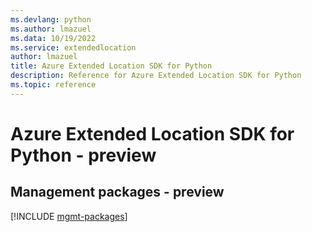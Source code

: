 ```yaml
---
ms.devlang: python
ms.author: lmazuel
ms.data: 10/19/2022
ms.service: extendedlocation
author: lmazuel
title: Azure Extended Location SDK for Python
description: Reference for Azure Extended Location SDK for Python
ms.topic: reference
---
```

# Azure Extended Location SDK for Python - preview

## Management packages - preview
[!INCLUDE [mgmt-packages](extended-location-mgmt-index.md)]
